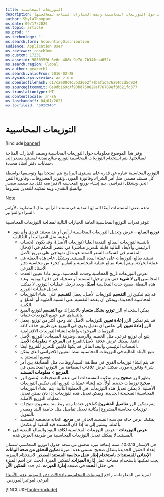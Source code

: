 ```yaml
---
title: التوزيعات المحاسبية
description: يوفر هذا الموضوع معلومات حول التوزيعات المحاسبية ويصف الخيارات المتاحة لمعالجتها.
author: ShylaThompson
ms.date: 09/17/2020
ms.topic: article
ms.prod: ''
ms.technology: ''
ms.search.form: AccountingDistribution
audience: Application User
ms.reviewer: roschlom
ms.custom: 17231
ms.assetid: 9030355d-8e6e-408b-9e7d-7b346eaa652c
ms.search.region: Global
ms.author: peakerbl
ms.search.validFrom: 2016-02-28
ms.dyn365.ops.version: AX 7.0.0
ms.openlocfilehash: c17c2e00c8c3b32062f70baf1da76a04dcd5d924
ms.sourcegitcommit: 0e8db169c3f90bd750826af76709ef5d621fd377
ms.translationtype: HT
ms.contentlocale: ar-SA
ms.lasthandoff: 04/01/2021
ms.locfileid: "5820945"
---
```

# <a name="accounting-distributions"></a>التوزيعات المحاسبية

[!include [banner](../includes/banner.md)]

يوفر هذا الموضوع معلومات حول التوزيعات المحاسبية ويصف الخيارات المتاحة لمعالجتها. يتم استخدام التوزيعات المحاسبية لتوزيع مبالغ نقدية لمستند مصدر إلى حسابات دفتر أستاذ محددة. 

التوزيع المحاسبية عبارة عن قدرة على مستوى البرنامج يتم استخدامها وتوسيعها بواسطة كل مستند مصدر، مثل أمر الشراء، وفاتورة المورد، وتقرير المصروفات، وفاتورة النص الحر. وبشكل افتراضي، يتم إنشاء توزيع المحاسبة الافتراضية لكل بند مستند مصدر والمبلغ النقدي، ويتم تمكينه للتعديل بشروط. 

> [!NOTE] 
> تدعم بعض المستندات أيضًا المبالغ النقدية في مستند الرأس، مثل المصاريف لأوامر الشراء والفواتير. 

توفر قدرات التوزيع المحاسبية العامة الخيارات التالية لمعالجة التوزيعات المحاسبية:

-   **توزيع المبالغ** – عرض وتعديل التوزيعات المحاسبية لرأس أو بند مستند فردي وأي بنود فرعية، مثل الضرائب أو التكاليف.
    -   بالنسبة لتوزيعات المبالغ النقدية العليا (توزيعات الأصل)، وقد يكون الحساب الرئيسي والأبعاد المالية قابلة للتحرير مباشرةً في عنصر التحكم في الإدخال المقسم في الشبكة. السعر الممتد هو مثال نموذجي على توزيع الأصل.
    -   تستند مبالغ التوزيعات على عملة المدة للمستند. وبشكل عام، هذه العملة هي عملة الحركة. ويتم إنشاء مبالغ عملية المحاسبة والتقارير كجزء من محاسبة دفتر الأستاذ الفرعي.
    -   تعرض التوزيعات تاريخ المحاسبة وحدث المحاسبة. ويتم عادةً تعيين الحدث المحاسبي إلى **لا شيء** حتى يتم ترحيل المستند أو تسجيله في دفتر اليومية. وعند هذه النقطة، يصبح حدث المحاسبة **أصليًا**. وبعد ترحيل عمليات التوزيع، لا يمكنك تعديل عمليات التوزيع.
    -   قد يتم تمكين زر **التقسيم** لتوزيعات الأصل. يعمل **التقسيم** على إنشاء التوزيعات المحاسبية الجديدة، ويمكن أن يعتمد التقسيم على النسبة المئوية أو المبلغ أو الكمية.
    -   يمكن استخدام الزر **‏‫توزيع بشكل متساو‬** بالاشتراك مع **التقسيم** لتوزيع المبلغ بالتساوي عبر جميع التوزيعات تلقائيًا.
    -   قد يتم تمكين الزر **إعادة تعيين** للتوزيعات الأصل عند وجود أكثر من توزيع. يعمل الزر **إعادة تعيين** إلى عكس أي تعديل يدوي في التوزيع عن طريق حذف كافة التوزيعات الموجودة وإعادة إنشاء التوزيعات الافتراضية.
    -   يتبع أي توزيع فرعي، مثل الخصم، والرسم، وضريبة المبيعات، التوزيع الأصل دائمًا. يمكنك عرض علاقة الأصل/الفرع في **المرجع** &gt; **معلومات الأصل**.
    -   الحساب الرئيسي والبعد المالي قد يكونا قابلين للتحرير للفروع أيضًا.
    -   تتبع الأبعاد المالية في التوزيعات المحاسبية نمط التعيين الافتراضي الذي يمكن توسيع المستند له.
    -   قد يتم إنشاء توزيعات الفرق في مطابقة السيناريوهات، مثل المطابقة بين أمر شراء وفاتورة مورد. يمكنك عرض علاقات المطابقة بين التوزيع المحاسبي في **المرجع** &gt; **معلومات المستند**.
    -   يظهر الزر **صحيح** ويتم تمكينه للمستندات التي تدعم التصحيحات. يُنشئ الزر **صحيح** توزيعات جديدة. أولاً، يتم إنشاء عمليات التوزيع التي تعكس التوزيعات الأصلية.‬ لا يمكن تعديل هذه التوزيعات. في الخطوة التالية، يتم إنشاء التوزيعات المحاسبية الصحيحة الجديدة.‬ ويمكن تعديل هذه التوزيعات إذا كان يمكن تعديل عمليات التوزيع الأصلية.
    -   يتم تمكين الزر **تفاصيل المشروع** كملحق عندما ريتم ربط بند بمشروع. تتيح لك توزيعات محاسبة المشروع إمكانية تعديل تفاصيل مثل خاصية البند ومصدر التمويل.
    -   يمكنك عرض حالة محاسبة المستند الحالي في **مرجع**. الحالة مخصصة للمستند بأكمله، وتشير إلى ما إذا كان المستند قيد التنفيذ أو مكتمل.‬
-   **عرض التوزيعات** – عرض التوزيعات المحاسبية لكافة البنود والمبالغ النقدية في المستند. لا يمكنك تعديل التوزيعات المحاسبية من طريقة العرض هذه.

في الإصدار 10.0.13، تمت إضافة ميزة تتحقق من صحة جدول التوزيع المحاسبي لضمان إعداد الحقول الجديدة بشكل صحيح. تسمى هذه الميزة **تمكين التحقق من صحة البيانات الإضافي للمستندات باستخدام إطار عمل محاسبة المستند المصدر**. لاستخدام الميزة، يجب تمكينها باستخدام مساحة عمل **إدارة الميزات**. لتمكين الميزة، ابحث عن اسم الميزة في حقل **البحث** في صفحة **إدارة الميزات**، ثم حدد **التمكين الآن**.

‏‫لمزيد من المعلومات، راجع [التوزيعات المحاسبية وإدخالات دفتر اليومية بدفتر الأستاذ الفرعي لفواتير الموردين](accounting-distributions-subledger-journal-entries-vendor-invoices.md).


[!INCLUDE[footer-include](../../includes/footer-banner.md)]